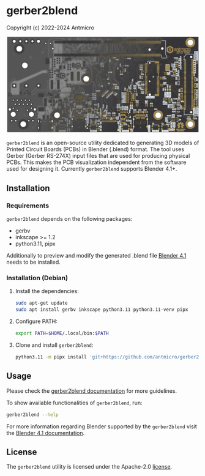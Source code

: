# gerber2blend

Copyright (c) 2022-2024 Antmicro

![](img/gerber2blend-vis.png)

`gerber2blend` is an open-source utility dedicated to generating 3D models of Printed Circuit Boards (PCBs) in Blender (.blend) format.
The tool uses Gerber (Gerber RS-274X) input files that are used for producing physical PCBs.
This makes the PCB visualization independent from the software used for designing it.
Currently `gerber2blend` supports Blender 4.1+.

## Installation

### Requirements

`gerber2blend` depends on the following packages:

* gerbv
* inkscape >= 1.2
* python3.11, pipx

Additionally to preview and modify the generated .blend file [Blender 4.1](https://www.blender.org/download/releases/4-1/) needs to be installed.

### Installation (Debian)

1. Install the dependencies:

    ```bash
    sudo apt-get update
    sudo apt install gerbv inkscape python3.11 python3.11-venv pipx
    ```

2. Configure PATH:

    ```bash
    export PATH=$HOME/.local/bin:$PATH
    ```

3. Clone and install `gerber2blend`:

    ```bash
    python3.11 -m pipx install 'git+https://github.com/antmicro/gerber2blend.git'
    ```

## Usage

Please check the [gerber2blend documentation](https://antmicro.github.io/gerber2blend/) for more guidelines.

To show available functionalities of `gerber2blend`, run:

```bash
gerber2blend --help
```

For more information regarding Blender supported by the `gerber2blend` visit the [Blender 4.1 documentation](https://docs.blender.org/manual/en/4.1/).

## License

The `gerber2blend` utility is licensed under the Apache-2.0 [license](LICENSE).
